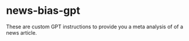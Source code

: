 # news-bias-gpt
These are custom GPT instructions to provide you a meta analysis of of a news article.
